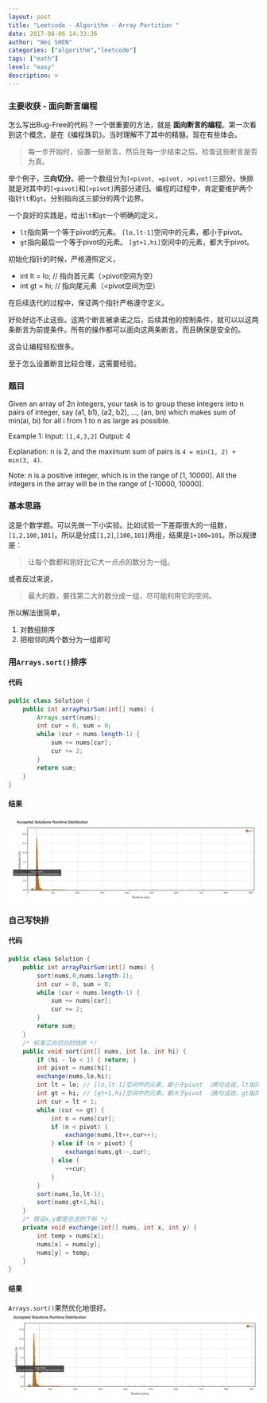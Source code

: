 ```yaml
---
layout: post
title: "Leetcode - Algorithm - Array Partition "
date: 2017-08-06 14:33:36
author: "Wei SHEN"
categories: ["algorithm","leetcode"]
tags: ["math"]
level: "easy"
description: >
---
```


### 主要收获 - 面向断言编程
怎么写出Bug-Free的代码？一个很重要的方法，就是 **面向断言的编程**。第一次看到这个概念，是在《编程珠玑》。当时理解不了其中的精髓。现在有些体会。

> 每一步开始时，设置一些断言。然后在每一步结束之后，检查这些断言是否为真。

举个例子，**三向切分**。把一个数组分为`[<pivot, =pivot, >pivot]`三部分。快排就是对其中的`[<pivot]`和`[>pivot]`两部分递归。编程的过程中，肯定要维护两个指针`lt`和`gt`。分别指向这三部分的两个边界。

一个良好的实践是，给出`lt`和`gt`一个明确的定义，
* `lt`指向第一个等于pivot的元素。 `[lo,lt-1]`空间中的元素，都小于pivot。
* `gt`指向最后一个等于pivot的元素。 `[gt+1,hi]`空间中的元素，都大于pivot。

初始化指针的时候，严格遵照定义，
* int lt = lo; // 指向首元素（>pivot空间为空）
* int gt = hi; // 指向尾元素（<pivot空间为空）

在后续迭代的过程中，保证两个指针严格遵守定义。

好处好远不止这些。这两个断言被承诺之后，后续其他的控制条件，就可以以这两条断言为前提条件。所有的操作都可以面向这两条断言。而且确保是安全的。

这会让编程轻松很多。

至于怎么设置断言比较合理，这需要经验。

### 题目
Given an array of 2n integers, your task is to group these integers into n pairs of integer, say (a1, b1), (a2, b2), ..., (an, bn) which makes sum of min(ai, bi) for all i from 1 to n as large as possible.

Example 1:
Input: `[1,4,3,2]`
Output: 4

Explanation: n is 2, and the maximum sum of pairs is `4 = min(1, 2) + min(3, 4)`.

Note:
n is a positive integer, which is in the range of [1, 10000].
All the integers in the array will be in the range of [-10000, 10000].

### 基本思路
这是个数学题。可以先做一下小实验。比如试验一下差距很大的一组数，`[1,2,100,101]`。所以是分成`[1,2]`,`[100,101]`两组，结果是`1+100=101`。所以规律是：
> 让每个数都和刚好比它大一点点的数分为一组。

或者反过来说，
> 最大的数，要找第二大的数分成一组，尽可能利用它的空间。

所以解法很简单，
1. 对数组排序
2. 把相邻的两个数分为一组即可

### 用`Arrays.sort()`排序

#### 代码
```java
public class Solution {
    public int arrayPairSum(int[] nums) {
        Arrays.sort(nums);
        int cur = 0, sum = 0;
        while (cur < nums.length-1) {
            sum += nums[cur];
            cur += 2;
        }
        return sum;
    }
}
```

#### 结果
![array-partition-1](/images/leetcode/array-partition-1.png)


### 自己写快排

#### 代码
```java
public class Solution {
    public int arrayPairSum(int[] nums) {
        sort(nums,0,nums.length-1);
        int cur = 0, sum = 0;
        while (cur < nums.length-1) {
            sum += nums[cur];
            cur += 2;
        }
        return sum;
    }
    /* 标准三向切分的快排 */
    public void sort(int[] nums, int lo, int hi) {
        if (hi - lo < 1) { return; }
        int pivot = nums[hi];
        exchange(nums,lo,hi);
        int lt = lo; // [lo,lt-1]空间中的元素，都小于pivot （换句话说，lt指向第一个等于pivot的元素）
        int gt = hi; // [gt+1,hi]空间中的元素，都大于pivot （换句话说，gt指向最后一个等于pivot的元素）
        int cur = lt + 1;
        while (cur <= gt) {
            int n = nums[cur];
            if (n < pivot) {
                exchange(nums,lt++,cur++);
            } else if (n > pivot) {
                exchange(nums,gt--,cur);
            } else {
                ++cur;
            }
        }
        sort(nums,lo,lt-1);
        sort(nums,gt+1,hi);
    }
    /* 假设x,y都是合法的下标 */
    private void exchange(int[] nums, int x, int y) {
        int temp = nums[x];
        nums[x] = nums[y];
        nums[y] = temp;
    }
}
```

#### 结果
`Arrays.sort()`果然优化地很好。
![array-partition-2](/images/leetcode/array-partition-2.png)
